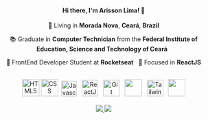 

<h4 align="center">
  Hi there, I'm Arisson Lima! 👋
</h4>
<p align="center">
  📌 Living in <b>Morada Nova</b>, <b>Ceará</b>, <b>Brazil</b>
</p>
<p align="center">
  📚 Graduate in <b>Computer Technician</b> from the <b>Federal Institute of Education, Science and Technology of Ceará</b> &nbsp;
</p>
<p align="center">
  🚀 FrontEnd Developer Student at <b>Rocketseat</b> &nbsp; 🎯 Focused in <b>ReactJS</b>
</p>
<br>
<div align="center">
  <img title="HTML5" width="40" src="https://cdn.jsdelivr.net/gh/devicons/devicon/icons/html5/html5-plain-wordmark.svg" />
  <img title="CSS" width="40" src="https://cdn.jsdelivr.net/gh/devicons/devicon/icons/css3/css3-original-wordmark.svg" />
  &nbsp;<img title="Javascript" width="36" src="https://cdn.jsdelivr.net/gh/devicons/devicon/icons/javascript/javascript-original.svg" />
  &nbsp;&nbsp;<img title="ReactJS" width="38" src="https://cdn.jsdelivr.net/gh/devicons/devicon/icons/react/react-original.svg" />
  &nbsp;&nbsp;<img title="Git" width="38" src="https://cdn.jsdelivr.net/gh/devicons/devicon/icons/git/git-original.svg" />
  &nbsp;&nbsp;<img width="40" src="https://cdn.jsdelivr.net/gh/devicons/devicon/icons/sass/sass-original.svg" />
  &nbsp;&nbsp;<img title="TailwindCSS" width="38" src="https://cdn.jsdelivr.net/gh/devicons/devicon/icons/tailwindcss/tailwindcss-plain.svg" />
  &nbsp;&nbsp;<img width="40" src="https://cdn.jsdelivr.net/gh/devicons/devicon/icons/bootstrap/bootstrap-original.svg" />
</div>
<br>
<div align="center">
  <a
    href="https://web.whatsapp.com/send?phone=+5588999858740" 
    alt="WhatsApp"
    target="_blank"
  >
    <img src="https://img.shields.io/badge/-WhatsApp-28A745?style=flat&logo=WhatsApp&logoColor=white" />
  </a>
  <a
    href="https://www.linkedin.com/in/arissonlima" 
    alt="LinkedIn"
    target="_blank"
  >
    <img src="https://img.shields.io/badge/-LinkedIn-28A745?style=flat&logo=Linkedin&logoColor=white" />
  </a>
</div>
